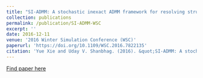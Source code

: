 ```yaml
---
title: "SI-ADMM: A stochastic inexact ADMM framework for resolving structured stochastic convex programs"
collection: publications
permalink: /publication/SI-ADMM-WSC
excerpt: ''
date: 2016-12-11
venue: '2016 Winter Simulation Conference (WSC)'
paperurl: 'https://doi.org/10.1109/WSC.2016.7822135'
citation: 'Yue Xie and Uday V. Shanbhag. (2016). &quot;SI-ADMM: A stochastic inexact ADMM framework for resolving structured stochastic convex programs.&quot; <i>2016 Winter Simulation Conference (WSC)</i>. Washington, DC, 2016, pp. 714-725.'
---
```


[Find paper here](https://doi.org/10.1109/WSC.2016.7822135.)

